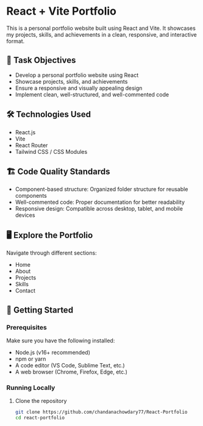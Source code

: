 # React + Vite Portfolio

This is a personal portfolio website built using React and Vite. It showcases my projects, skills, and achievements in a clean, responsive, and interactive format.

## 🎯 Task Objectives

- Develop a personal portfolio website using React
- Showcase projects, skills, and achievements
- Ensure a responsive and visually appealing design
- Implement clean, well-structured, and well-commented code

## 🛠️ Technologies Used

- React.js
- Vite
- React Router
- Tailwind CSS / CSS Modules

## 🏗️ Code Quality Standards

- Component-based structure: Organized folder structure for reusable components
- Well-commented code: Proper documentation for better readability
- Responsive design: Compatible across desktop, tablet, and mobile devices

## 🖥️ Explore the Portfolio

Navigate through different sections:
- Home
- About
- Projects
- Skills
- Contact

## 🚀 Getting Started

### Prerequisites

Make sure you have the following installed:
- Node.js (v16+ recommended)
- npm or yarn
- A code editor (VS Code, Sublime Text, etc.)
- A web browser (Chrome, Firefox, Edge, etc.)

### Running Locally

1. Clone the repository
   ```bash
   git clone https://github.com/chandanachowdary77/React-Portfolio
   cd react-portfolio

